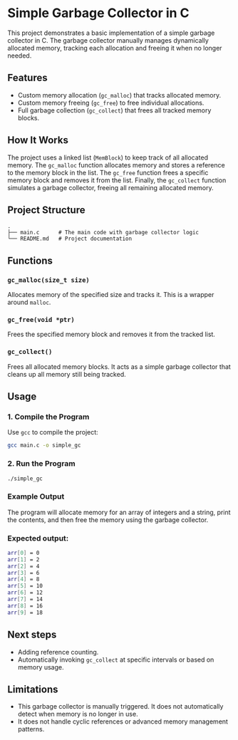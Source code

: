 # Simple Garbage Collector in C

This project demonstrates a basic implementation of a simple garbage collector in C. The garbage collector manually manages dynamically allocated memory, tracking each allocation and freeing it when no longer needed.

## Features
- Custom memory allocation (`gc_malloc`) that tracks allocated memory.
- Custom memory freeing (`gc_free`) to free individual allocations.
- Full garbage collection (`gc_collect`) that frees all tracked memory blocks.

## How It Works
The project uses a linked list (`MemBlock`) to keep track of all allocated memory. The `gc_malloc` function allocates memory and stores a reference to the memory block in the list. The `gc_free` function frees a specific memory block and removes it from the list. Finally, the `gc_collect` function simulates a garbage collector, freeing all remaining allocated memory.

## Project Structure
```plaintext
.
├── main.c      # The main code with garbage collector logic
└── README.md   # Project documentation
```

## Functions

### `gc_malloc(size_t size)`
Allocates memory of the specified size and tracks it. This is a wrapper around `malloc`.

### `gc_free(void *ptr)`
Frees the specified memory block and removes it from the tracked list.

### `gc_collect()`
Frees all allocated memory blocks. It acts as a simple garbage collector that cleans up all memory still being tracked.

## Usage

### 1. Compile the Program
Use `gcc` to compile the project:
```bash
gcc main.c -o simple_gc
```

### 2. Run the Program
```bash
./simple_gc
```

### Example Output
The program will allocate memory for an array of integers and a string, print the contents, and then free the memory using the garbage collector.

### Expected output:
```bash
arr[0] = 0
arr[1] = 2
arr[2] = 4
arr[3] = 6
arr[4] = 8
arr[5] = 10
arr[6] = 12
arr[7] = 14
arr[8] = 16
arr[9] = 18
```

## Next steps

- Adding reference counting.
- Automatically invoking `gc_collect` at specific intervals or based on memory usage.

## Limitations
- This garbage collector is manually triggered. It does not automatically detect when memory is no longer in use.
- It does not handle cyclic references or advanced memory management patterns.